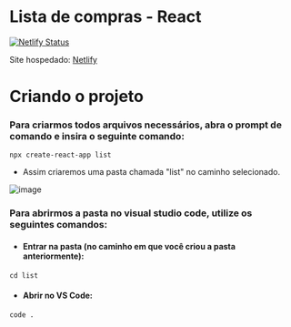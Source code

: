 # Lista de compras - React

[![Netlify Status](https://api.netlify.com/api/v1/badges/58074a7f-679f-4bb0-b97c-0f2c6b055aba/deploy-status)](https://app.netlify.com/sites/listadecomprasreact/deploys)

Site hospedado: [Netlify](https://listadecomprasreact.netlify.app/)



# Criando o projeto

### Para criarmos todos arquivos necessários, abra o prompt de comando e insira o seguinte comando:
```
npx create-react-app list
```

* Assim criaremos uma pasta chamada "list" no caminho selecionado.

![image](https://user-images.githubusercontent.com/71887999/114571277-eba77580-9c4c-11eb-89e4-d6e4eb751307.png)

### Para abrirmos a pasta no visual studio code, utilize os seguintes comandos:

* #### Entrar na pasta (no caminho em que você criou a pasta anteriormente):
 ```
 cd list
 ```

* #### Abrir no VS Code:
 ```
 code .
 ```

